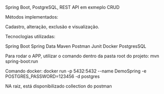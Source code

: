 Spring Boot, PostgreSQL, REST API em exmeplo CRUD

Métodos implementados:

Cadastro, alteração, exclusão e visualização.

Tecnoclogias utilizadas:

Spring Boot
Spring Data
Maven
Postman
Junit
Docker
PostgresSQL


Para rodar o APP, utilizar o comando dentro da pasta root do projeto:
mvn spring-boot:run

Comando docker:
docker run -p 5432:5432 --name DemoSpring -e POSTGRES_PASSWORD=123456 -d postgres

NA raiz, está disponibilizado collection do postman
